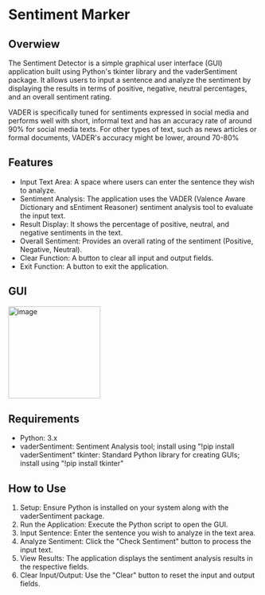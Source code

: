 # Sentiment Marker

## Overwiew
The Sentiment Detector is a simple graphical user interface (GUI) application built using Python's tkinter library and the vaderSentiment package.
It allows users to input a sentence and analyze the sentiment by displaying the results in terms of positive, negative, neutral percentages, and an overall sentiment rating.

VADER is specifically tuned for sentiments expressed in social media and performs well with short, informal text and has an accuracy rate of around 90% for social media texts.
For other types of text, such as news articles or formal documents, VADER's accuracy might be lower, around 70-80%

## Features
- Input Text Area: A space where users can enter the sentence they wish to analyze.
- Sentiment Analysis: The application uses the VADER (Valence Aware Dictionary and sEntiment Reasoner) sentiment analysis tool to evaluate the input text.
- Result Display: It shows the percentage of positive, neutral, and negative sentiments in the text.
- Overall Sentiment: Provides an overall rating of the sentiment (Positive, Negative, Neutral).
- Clear Function: A button to clear all input and output fields.
- Exit Function: A button to exit the application.

## GUI 
<img width="185" alt="image" src="https://github.com/user-attachments/assets/9c693fe4-69dc-4d8f-9f59-74e12b116e12">

## Requirements
- Python: 3.x
- vaderSentiment: Sentiment Analysis tool; install using "!pip install vaderSentiment"
tkinter: Standard Python library for creating GUIs; install using "!pip install tkinter"

## How to Use
1) Setup: Ensure Python is installed on your system along with the vaderSentiment package.
2) Run the Application: Execute the Python script to open the GUI.
3) Input Sentence: Enter the sentence you wish to analyze in the text area.
4) Analyze Sentiment: Click the "Check Sentiment" button to process the input text.
5) View Results: The application displays the sentiment analysis results in the respective fields.
6) Clear Input/Output: Use the "Clear" button to reset the input and output fields.

